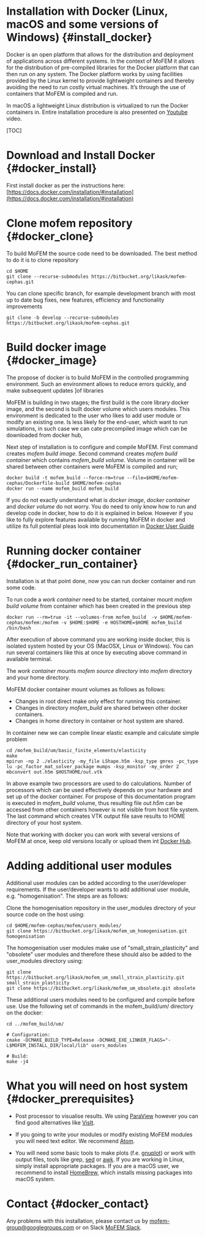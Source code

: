 Installation with Docker (Linux, macOS and some versions of Windows) {#install_docker}
=======================================================================

Docker is an open platform that allows for the distribution and deployment of
applications across different systems. In the context of MoFEM it allows for
the distribution of pre-compiled libraries for the Docker platform that can
then run on any system. The Docker platform works by using facilities provided
by the Linux kernel to provide lightweight containers and thereby avoiding the
need to run costly virtual machines. It’s through the use of containers that
MoFEM is compiled and run.

In macOS a lightweight Linux distribution is virtualized to run the Docker
containers in.
Entire installation procedure is also presented on [Youtube](https://www.youtube.com/watch?v=6opfKER7JHA) video.

[TOC]

# Download and Install Docker {#docker_install}

First install docker as per the instructions here: [https://docs.docker.com/installation/#installation](https://docs.docker.com/installation/#installation)

# Clone mofem repository {#docker_clone}
To build MoFEM the source code need to be downloaded. The best method to do it is
to clone repository
~~~~~~
cd $HOME
git clone --recurse-submodules https://bitbucket.org/likask/mofem-cephas.git
~~~~~~
You can clone specific branch, for example development branch with most up to
date bug fixes, new features, efficiency and functionality improvements
~~~~~~
git clone -b develop --recurse-submodules https://bitbucket.org/likask/mofem-cephas.git
~~~~~~

# Build docker image {#docker_image}

The propose of docker is to build MoFEM in the controlled programming
environment. Such an environment allows to reduce errors quickly, and make
subsequent updates ]of libraries

MoFEM is building in two stages; the first build is the core library docker
image, and the second is built docker volume which users modules. This
environment is dedicated to the user who likes to add user module or modify
an existing one. Is less likely for the end-user, which want to run
simulations, in such case we can cate precompiled image which can be
downloaded from docker hub,

Next step of installation is to configure and compile MoFEM. First command creates
*mofem build image*. Second command creates *mofem build container* which
contains *mofem_build volume*. Volume in container will be shared between other
containers were MoFEM is compiled and run;
~~~~~~
docker build -t mofem_build --force-rm=true --file=$HOME/mofem-cephas/Dockerfile-build $HOME/mofem-cephas
docker run --name mofem_build mofem_build
~~~~~~

If you do not exactly understand what is *docker image*, *docker container* and
*docker volume* do not worry. You do need to only know how to run and develop
code in docker, how to do it is explained in below. However if you like to fully explore
features available by running MoFEM in docker and utilize its full potential pleas look into
documentation in [Docker User Guide](https://docs.docker.com/engine/userguide/)

# Running docker container {#docker_run_container}

Installation is at that point done, now you can run docker container and
run some code.

To run code a *work container* need to be started, container mount *mofem build
volume* from container which has been created in the previous step

~~~~~~
docker run --rm=true -it --volumes-from mofem_build  -v $HOME/mofem-cephas/mofem:/mofem -v $HOME:$HOME -e HOSTHOME=$HOME mofem_build /bin/bash
~~~~~~
After execution of above command you are working inside docker, this is isolated
system hosted by your OS (MacOSX, Linux or Windows). You can run several
containers like this at once by executing above command in available terminal.

The *work container* mounts *mofem source directory* into *mofem* directory and
your home directory.

MoFEM docker container mount volumes as follows as follows:
- Changes in root direct make only effect for running this container.
- Changes in directory *mofem_build* are shared between other docker containers.
- Changes in home directory in container or host system are shared.

In container new we can compile linear elastic example and calculate simple problem
~~~~~~
cd /mofem_build/um/basic_finite_elements/elasticity
make
mpirun -np 2 ./elasticity -my_file LShape.h5m -ksp_type gmres -pc_type lu -pc_factor_mat_solver_package mumps -ksp_monitor -my_order 2
mbconvert out.h5m $HOSTHOME/out.vtk
~~~~~~
In above example two processors are used to do calculations. Number of
processors which can be used effectively depends on your hardware and set up of
the docker container. For propose of this documentation program is executed in
*mofem_build* volume, thus resulting file *out.h5m* can be accessed from other
containers however is not visible from host file system. The last command which creates
VTK output file save results to HOME directory of your host system.

Note that working with docker you can work with several versions of MoFEM at once,
keep old versions locally or upload them int [Docker Hub](https://hub.docker.com/r/likask/ubuntu_mofem/).

# Adding additional user modules
Additional user modules can be added according to the user/developer
requirements. If the user/developer wants to add additional user module, e.g.
 "homogenisation". The steps are as follows:

Clone the homogenisation repository in the user_modules directory of your
source code on the host using:
~~~~~~
cd $HOME/mofem-cephas/mofem/users_modules/
git clone https://bitbucket.org/likask/mofem_um_homogenisation.git homogenisation
~~~~~~

The homogenisation user modules make use of "small_strain_plasticity" and
 "obsolete" user modules and therefore these should also be added to the
 user_modules directory using:

~~~~~~
git clone https://bitbucket.org/likask/mofem_um_small_strain_plasticity.git small_strain_plasticity
git clone https://bitbucket.org/likask/mofem_um_obsolete.git obsolete
~~~~~~

These additional users modules need to be configured and compile before use.
Use the following set of commands in the mofem_build/um/ directory on the
docker:

~~~~~~
cd ../mofem_build/um/

# Configuration:
cmake -DCMAKE_BUILD_TYPE=Release -DCMAKE_EXE_LINKER_FLAGS="-L$MOFEM_INSTALL_DIR/local/lib" users_modules

# Build:
make -j4
~~~~~~


# What you will need on host system {#docker_prerequisites}

- Post processor to visualise results. We using [ParaView](http://www.paraview.org)
however you can find good alternatives like [VisIt](https://wci.llnl.gov/simulation/computer-codes/visit/).

- If you going to write your modules or modify existing MoFEM modules you will need
text editor. We recommend [Atom](https://atom.io).

- You will need some basic tools to make plots (f.e.
  [gnuplot](http://www.gnuplot.info)) or work with output files, tools like
  grep, [sed](https://en.wikipedia.org/wiki/Sed) or
  [awk](https://en.wikipedia.org/wiki/AWK). If you are working in Linux, simply
  install appropriate packages. If you are a macOS user,
  we recommend to install [HomeBrew](http://brew.sh), which installs missing
  packages into macOS system.

# Contact {#docker_contact}

Any problems with this installation, please contact us by [mofem-group@googlegroups.com](https://groups.google.com/forum/#!forum/mofem-group)
or on Slack [MoFEM Slack](https://mofem.slack.com/).
